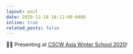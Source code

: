 ```yaml
---
layout: post
date: 2020-12-18 16:11:00-0400
inline: true
related_posts: false
---
```


👩‍💻 Presenting at [CSCW Asia Winter School 2020](https://cscwaws2020.github.io)!

